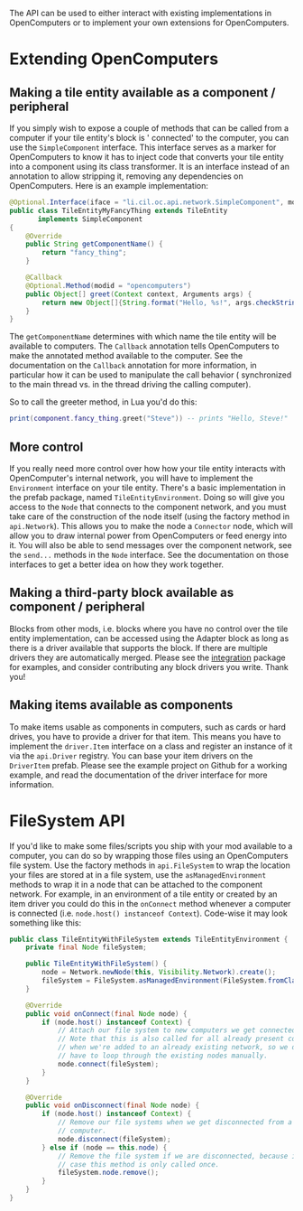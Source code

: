 The API can be used to either interact with existing implementations in OpenComputers or to implement your own
extensions for OpenComputers.

Extending OpenComputers
========================

Making a tile entity available as a component / peripheral
--------------------------------------------------
If you simply wish to expose a couple of methods that can be called from a computer if your tile entity's block is '
connected' to the computer, you can use the `SimpleComponent` interface. This interface serves as a marker for
OpenComputers to know it has to inject code that converts your tile entity into a component using its class transformer.
It is an interface instead of an annotation to allow stripping it, removing any dependencies on OpenComputers. Here is
an example implementation:

```java
@Optional.Interface(iface = "li.cil.oc.api.network.SimpleComponent", modid = "opencomputers")
public class TileEntityMyFancyThing extends TileEntity
       implements SimpleComponent
{
    @Override
    public String getComponentName() {
        return "fancy_thing";
    }

    @Callback
    @Optional.Method(modid = "opencomputers")
    public Object[] greet(Context context, Arguments args) {
        return new Object[]{String.format("Hello, %s!", args.checkString(0))};
    }
}
```

The `getComponentName` determines with which name the tile entity will be available to computers. The `Callback`
annotation tells OpenComputers to make the annotated method available to the computer. See the documentation on
the `Callback` annotation for more information, in particular how it can be used to manipulate the call behavior (
synchronized to the main thread vs. in the thread driving the calling computer).

So to call the greeter method, in Lua you'd do this:

```lua
print(component.fancy_thing.greet("Steve")) -- prints "Hello, Steve!"
````

More control
------------
If you really need more control over how how your tile entity interacts with OpenComputer's internal network, you will
have to implement the `Environment` interface on your tile entity. There's a basic implementation in the prefab package,
named `TileEntityEnvironment`. Doing so will give you access to the `Node` that connects to the component network, and
you must take care of the construction of the node itself (using the factory method in `api.Network`). This allows you
to make the node a `Connector` node, which will allow you to draw internal power from OpenComputers or feed energy into
it. You will also be able to send messages over the component network, see the `send...` methods in the `Node`
interface. See the documentation on those interfaces to get a better idea on how they work together.

Making a third-party block available as component / peripheral
--------------------------------------------------------------
Blocks from other mods, i.e. blocks where you have no control over the tile entity implementation, can be accessed using
the Adapter block as long as there is a driver available that supports the block. If there are multiple drivers they are
automatically merged. Please see the [integration][] package for examples, and consider contributing any block drivers
you write. Thank you!

Making items available as components
------------------------------------
To make items usable as components in computers, such as cards or hard drives, you have to provide a driver for that
item. This means you have to implement the `driver.Item` interface on a class and register an instance of it via
the `api.Driver` registry. You can base your item drivers on the `DriverItem` prefab. Please see the example project on
Github for a working example, and read the documentation of the driver interface for more information.

FileSystem API
==============
If you'd like to make some files/scripts you ship with your mod available to a computer, you can do so by wrapping those
files using an OpenComputers file system. Use the factory methods in `api.FileSystem` to wrap the location your files
are stored at in a file system, use the `asManagedEnvironment` methods to wrap it in a node that can be attached to the
component network. For example, in an environment of a tile entity or created by an item driver you could do this in
the `onConnect` method whenever a computer is connected (i.e. `node.host() instanceof Context`). Code-wise it may look
something like this:

```java
public class TileEntityWithFileSystem extends TileEntityEnvironment {
    private final Node fileSystem;

    public TileEntityWithFileSystem() {
        node = Network.newNode(this, Visibility.Network).create();
        fileSystem = FileSystem.asManagedEnvironment(FileSystem.fromClass(getClass, "yourmodid/lua"), "my_files");
    }

    @Override
    public void onConnect(final Node node) {
        if (node.host() instanceof Context) {
            // Attach our file system to new computers we get connected to.
            // Note that this is also called for all already present computers
            // when we're added to an already existing network, so we don't
            // have to loop through the existing nodes manually.
            node.connect(fileSystem);
        }
    }

    @Override
    public void onDisconnect(final Node node) {
        if (node.host() instanceof Context) {
            // Remove our file systems when we get disconnected from a
            // computer.
            node.disconnect(fileSystem);
        } else if (node == this.node) {
            // Remove the file system if we are disconnected, because in that
            // case this method is only called once.
            fileSystem.node.remove();
        }
    }
}
```

[integration]: https://github.com/MightyPirates/OpenComputers/tree/master-MC1.7.10/src/main/scala/li/cil/oc/integration
